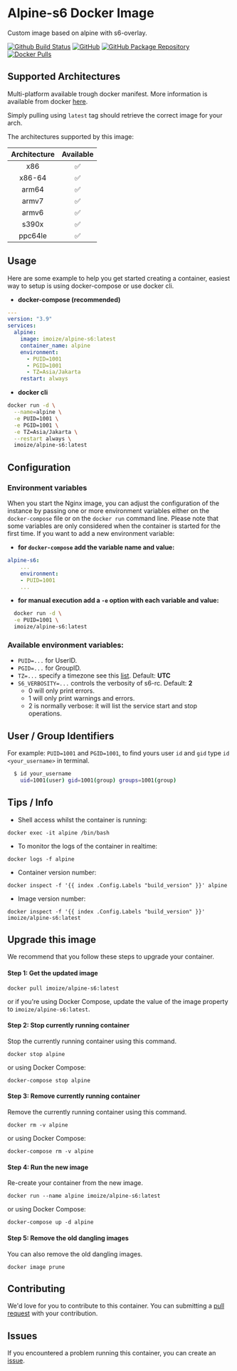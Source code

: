 # Alpine-s6 Docker Image

Custom image based on alpine with s6-overlay. 

[![Github Build Status](https://img.shields.io/github/actions/workflow/status/imoize/docker-base-alpine/build-prod-ci.yml?color=458837&labelColor=555555&logoColor=ffffff&style=for-the-badge&label=build&logo=github)](https://github.com/imoize/docker-base-alpine/actions?workflow=build-prod-ci)
[![GitHub](https://img.shields.io/static/v1.svg?color=3C79F5&labelColor=555555&logoColor=ffffff&style=for-the-badge&label=imoize&message=GitHub&logo=github)](https://github.com/imoize/docker-base-alpine)
[![GitHub Package Repository](https://img.shields.io/static/v1.svg?color=3C79F5&labelColor=555555&logoColor=ffffff&style=for-the-badge&label=imoize&message=GitHub%20Package&logo=github)](https://github.com/imoize/docker-base-alpine/pkgs/container/alpine-s6)
[![Docker Pulls](https://img.shields.io/docker/pulls/imoize/alpine-s6.svg?color=3C79F5&labelColor=555555&logoColor=ffffff&style=for-the-badge&label=pulls&logo=docker)](https://hub.docker.com/r/imoize/alpine-s6)

## Supported Architectures

Multi-platform available trough docker manifest. More information is available from docker [here](https://github.com/docker/distribution/blob/master/docs/spec/manifest-v2-2.md#manifest-list).

Simply pulling using `latest` tag should retrieve the correct image for your arch.

The architectures supported by this image:

| Architecture | Available |
| :----: | :----: |
| x86 | ✅ |
| x86-64 | ✅ |
| arm64 | ✅ |
| armv7 | ✅ |
| armv6 | ✅ |
| s390x | ✅ |
|ppc64le | ✅ |
## Usage

Here are some example to help you get started creating a container, easiest way to setup is using docker-compose or use docker cli.

- **docker-compose (recommended)**

```yaml
---
version: "3.9"
services:
  alpine:
    image: imoize/alpine-s6:latest
    container_name: alpine
    environment:
      - PUID=1001
      - PGID=1001
      - TZ=Asia/Jakarta
    restart: always
```

- **docker cli**

```bash
docker run -d \
  --name=alpine \
  -e PUID=1001 \
  -e PGID=1001 \
  -e TZ=Asia/Jakarta \
  --restart always \
  imoize/alpine-s6:latest
```

## Configuration

### Environment variables

When you start the Nginx image, you can adjust the configuration of the instance by passing one or more environment variables either on the `docker-compose` file or on the `docker run` command line. Please note that some variables are only considered when the container is started for the first time. If you want to add a new environment variable:

- **for `docker-compose` add the variable name and value:**

```yaml
alpine-s6:
    ...
    environment:
    - PUID=1001
    ...
```

- **for manual execution add a `-e` option with each variable and value:**

```bash
  docker run -d \
  -e PUID=1001 \
  imoize/alpine-s6:latest
```

### Available environment variables:

- `PUID=...` for UserID.
- `PGID=...` for GroupID.
- `TZ=...` specify a timezone see this [list](https://en.wikipedia.org/wiki/List_of_tz_database_time_zones#List). Default: **UTC**
- `S6_VERBOSITY=...` controls the verbosity of s6-rc. Default: **2**
    * 0 will only print errors.
    * 1 will only print warnings and errors.
    * 2 is normally verbose: it will list the service start and stop operations.

## User / Group Identifiers

For example: `PUID=1001` and `PGID=1001`, to find yours user `id` and `gid` type `id <your_username>` in terminal.
```bash
  $ id your_username
    uid=1001(user) gid=1001(group) groups=1001(group)
```

## Tips / Info

* Shell access whilst the container is running:
```console
docker exec -it alpine /bin/bash
```
* To monitor the logs of the container in realtime:
```console
docker logs -f alpine
```
* Container version number:
```console
docker inspect -f '{{ index .Config.Labels "build_version" }}' alpine
```
* Image version number:
```console
docker inspect -f '{{ index .Config.Labels "build_version" }}' imoize/alpine-s6:latest
```

## Upgrade this image

We recommend that you follow these steps to upgrade your container.

#### Step 1: Get the updated image

```console
docker pull imoize/alpine-s6:latest
```

or if you're using Docker Compose, update the value of the image property to
`imoize/alpine-s6:latest`.

#### Step 2: Stop currently running container

Stop the currently running container using this command.

```console
docker stop alpine
```

or using Docker Compose:

```console
docker-compose stop alpine
```

#### Step 3: Remove currently running container

Remove the currently running container using this command.

```console
docker rm -v alpine
```

or using Docker Compose:

```console
docker-compose rm -v alpine
```

#### Step 4: Run the new image

Re-create your container from the new image.

```console
docker run --name alpine imoize/alpine-s6:latest
```

or using Docker Compose:

```console
docker-compose up -d alpine
```

#### Step 5: Remove the old dangling images

You can also remove the old dangling images.

```console
docker image prune
```

## Contributing

We'd love for you to contribute to this container. You can submitting a [pull request](https://github.com/imoize/docker-base-alpine/pulls) with your contribution.

## Issues

If you encountered a problem running this container, you can create an [issue](https://github.com/imoize/docker-base-alpine/issues).